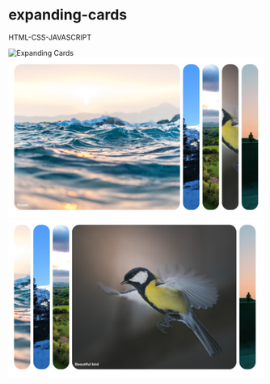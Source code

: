 # expanding-cards
HTML-CSS-JAVASCRIPT

![Expanding Cards](https://github.com/kevinbdx35/expanding-cards/blob/main/screen-capture-gif.gif?raw=true)
![Expanding Cards](https://github.com/kevinbdx35/expanding-cards/blob/main/expanding-cards.png?raw=true)
![Expanding Cards](https://github.com/kevinbdx35/expanding-cards/blob/main/expanding-cards-2.png?raw=true)
